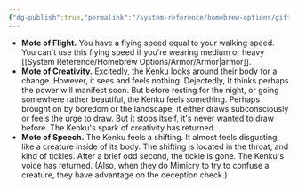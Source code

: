 ```yaml
---
{"dg-publish":true,"permalink":"/system-reference/homebrew-options/gifts-of-the-motes/","dgHomeLink":false,"dgPassFrontmatter":true}
---
```


- **Mote of Flight.** You have a flying speed equal to your walking speed. You can't use this flying speed if you're wearing medium or heavy [[System Reference/Homebrew Options/Armor/Armor|armor]].
- **Mote of Creativity.** Excitedly, the Kenku looks around their body for a change. However, it sees and feels nothing. Dejectedly, It thinks perhaps the power will manifest soon. But before resting for the night, or going somewhere rather beautiful, the Kenku feels something. Perhaps brought on by boredom or the landscape, it either draws subconsciously or feels the urge to draw. But it stops itself, it's never wanted to draw before. The Kenku's spark of creativity has returned.
- **Mote of Speech.** The Kenku feels a shifting. It almost feels disgusting, like a creature inside of its body. The shifting is located in the throat, and kind of tickles. After a brief odd second, the tickle is gone. The Kenku's voice has returned. (Also, when they do Mimicry to try to confuse a creature, they have advantage on the deception check.)
